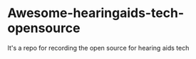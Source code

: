 # Awesome-hearingaids-tech-opensource
It's a repo for recording the open source for hearing aids tech
